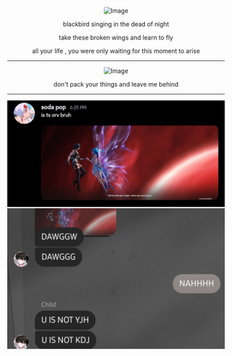<div align="center">

![Image](https://github.com/user-attachments/assets/161e7162-003c-4c82-84c8-29da49619972)

blackbird singing in the dead of night

take these broken wings and learn to fly 

all your life , you were only waiting for this moment to arise

---------------------------------------------------------

![Image](https://github.com/user-attachments/assets/6079ab9e-62a7-4bbd-bfb7-72171af437b0)

don't pack your things and leave me behind

-----------------------------------------------

<img src="orvbruh.jpg">

<img src="fake.jpeg">
<!---
yurivampire/yurivampire is a ✨ special ✨ repository because its `README.md` (this file) appears on your GitHub profile.
You can click the Preview link to take a look at your changes.
--->
